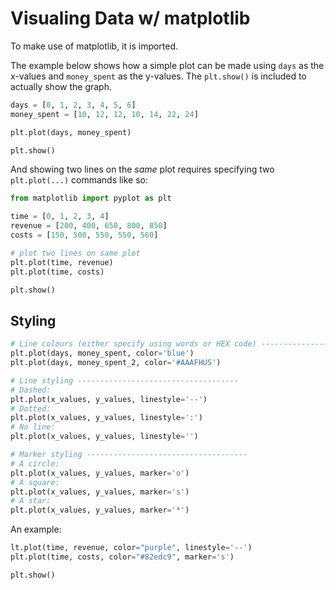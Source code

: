 # Visualing Data w/ matplotlib

To make use of matplotlib, it is imported.

The example below shows how a simple plot can be made using `days` as the x-values and `money_spent` as the y-values. The `plt.show()` is included to actually show the graph.

```py
days = [0, 1, 2, 3, 4, 5, 6]
money_spent = [10, 12, 12, 10, 14, 22, 24]

plt.plot(days, money_spent)

plt.show()
```

And showing two lines on the *same* plot requires specifying two `plt.plot(...)` commands like so:

```py
from matplotlib import pyplot as plt

time = [0, 1, 2, 3, 4]
revenue = [200, 400, 650, 800, 850]
costs = [150, 500, 550, 550, 560]

# plot two lines on same plot
plt.plot(time, revenue)
plt.plot(time, costs)

plt.show()
```

## Styling

```py
# Line colours (either specify using words or HEX code) ------------------------------------
plt.plot(days, money_spent, color='blue')
plt.plot(days, money_spent_2, color='#AAAFHUS')

# Line styling ------------------------------------
# Dashed:
plt.plot(x_values, y_values, linestyle='--')
# Dotted:
plt.plot(x_values, y_values, linestyle=':')
# No line:
plt.plot(x_values, y_values, linestyle='')

# Marker styling ------------------------------------
# A circle:
plt.plot(x_values, y_values, marker='o')
# A square:
plt.plot(x_values, y_values, marker='s')
# A star:
plt.plot(x_values, y_values, marker='*')
```

An example:

```py
lt.plot(time, revenue, color="purple", linestyle='--')
plt.plot(time, costs, color="#82edc9", marker='s')

plt.show()
```
